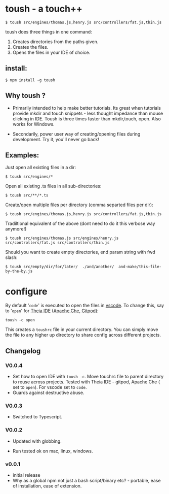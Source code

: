 # toush - a touch++

    $ toush src/engines/thomas.js,henry.js src/controllers/fat.js,thin.js

toush does three things in one command:

1. Creates directories from the paths given.
2. Creates the files.
3. Opens the files in your IDE of choice.

## install:

    $ npm install -g toush

## Why toush ?

- Primarily intended to help make better tutorials. Its great when tutorials provide mkdir and touch snippets - less thought impedance than mouse clicking in IDE. Toush is three times faster than mkdir,touch, open. Also works for Windows.

- Secondarily, power user way of creating/opening files during development. Try it, you'll never go back!

## Examples:

Just open all existing files in a dir:

    $ toush src/engines/*

Open all existing .ts files in all sub-directories:

    $ toush src/**/*.ts

Create/open multiple files per directory (comma separted files per dir):

    $ toush src/engines/thomas.js,henry.js src/controllers/fat.js,thin.js

Tradiltional equivalent of the above (dont need to do it this verbose way anymore!)

    $ toush src/engines/thomas.js src/engines/henry.js src/controllers/fat.js src/controllers/thin.js

Should you want to create empty directories, end param string with fwd slash:

    $ toush src/empty/dir/for/later/  ./and/another/  and-make/this-file-by-the-by.js

# configure

By default '`code`' is executed to open the files in [vscode](https://github.com/microsoft/vscode). To change this, say to '`open`' for [Theia IDE](https://github.com/eclipse-theia/theia) ([Apache Che](https://www.eclipse.org/che/), [Gitpod](https://github.com/gitpod-io/gitpod)):

    toush -c open

This creates a `toushrc` file in your current directory. You can simply move the file to any higher up directory to share config across different projects.

## Changelog

### V0.0.4

- Set how to open IDE with `toush -c`. Move touchrc file to parent directory to reuse across projects.
  Tested with Theia IDE - gitpod, Apache Che ( set to `open`). For vscode set to `code`.
- Guards against destructive abuse.

### V0.0.3

- Switched to Typescript.

### V0.0.2

- Updated with globbing.

- Run tested ok on mac, linux, windows.

### v0.0.1

- initial release
- Why as a global npm not just a bash script/binary etc? - portable, ease of installation, ease of extension.
